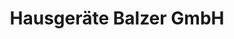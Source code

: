 ---
title: "Hausgeräte Balzer GmbH"
url: /ludwigsburg/hausgeraete-balzer-gmbh/
shop: Haushaltsgeräte
---